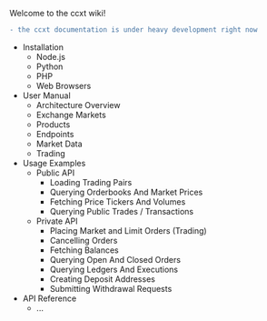Welcome to the ccxt wiki!
```diff
- the ccxt documentation is under heavy development right now
```
- Installation
  - Node.js
  - Python
  - PHP
  - Web Browsers
- User Manual
  - Architecture Overview
  - Exchange Markets
  - Products
  - Endpoints
  - Market Data
  - Trading
- Usage Examples
  - Public API
    - Loading Trading Pairs
    - Querying Orderbooks And Market Prices
    - Fetching Price Tickers And Volumes
    - Querying Public Trades / Transactions
  - Private API
    - Placing Market and Limit Orders (Trading)
    - Cancelling Orders
    - Fetching Balances
    - Querying Open And Closed Orders
    - Querying Ledgers And Executions
    - Creating Deposit Addresses
    - Submitting Withdrawal Requests
- API Reference
  - ...


